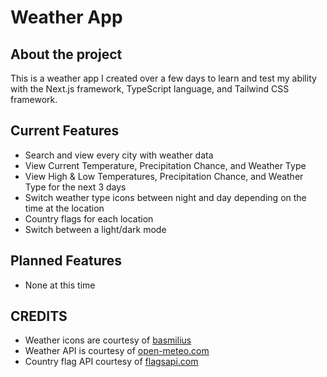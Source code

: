 # Weather App
## About the project
This is a weather app I created over a few days to learn and test my ability with the Next.js framework, TypeScript language, and Tailwind CSS framework.
## Current Features
* Search and view every city with weather data
* View Current Temperature, Precipitation Chance, and Weather Type
* View High & Low Temperatures, Precipitation Chance, and Weather Type for the next 3 days
* Switch weather type icons between night and day depending on the time at the location
* Country flags for each location
* Switch between a light/dark mode
## Planned Features
* None at this time
## CREDITS
* Weather icons are courtesy of [basmilius](https://github.com/basmilius/weather-icons?tab=readme-ov-file)
* Weather API is courtesy of [open-meteo.com](https://open-meteo.com)
* Country flag API courtesy of [flagsapi.com](https://flagsapi.com)
